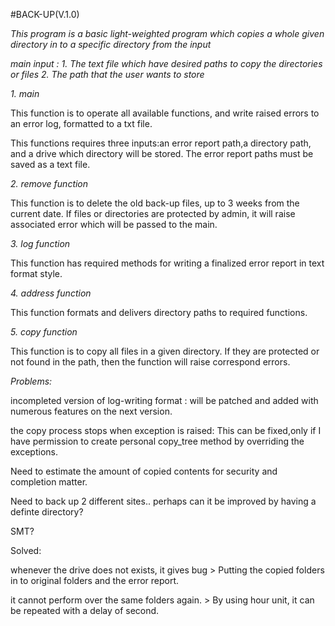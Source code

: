 #BACK-UP(V.1.0) 

*This program is a basic light-weighted program which copies*
*a whole given directory in to a specific directory from the input* 

_main input : 1. The text file which have desired paths to copy the directories or files_ 
 	     _2. The path that the user wants to store_

*1. main*

This function is to operate all available functions, and write raised errors to an error log, formatted to a txt file.

This functions requires three inputs:an error report path,a directory path, and a drive which directory will be stored. The error report paths must be saved as a text file. 

*2. remove function*

This function is to delete the old back-up files, up to 3 weeks from the current date. If files or directories are protected by 
admin, it will raise associated error which will be passed to the main.
	

*3. log function*

 This function has required methods for writing a finalized error report in text format style.
	
*4. address function*

 This function formats and delivers directory paths to required functions.
 
*5. copy function*

 This function is to copy all files in a given directory. 
If they are protected or not found in the path, then the function will raise correspond errors.


_Problems:_


incompleted version of log-writing format :  will be patched and added with numerous features on the next version. 

the copy process stops when exception is raised: This can be fixed,only if I have permission to create personal copy_tree method by overriding the exceptions.

Need to estimate the amount of copied contents for security and completion matter.

Need to back up 2 different sites.. perhaps can it be improved by having a definte directory?

SMT?

Solved:

whenever the drive does not exists, it gives bug > Putting the copied folders in to original folders and the error report.

it cannot perform over the same folders again. > By using hour unit, it can be repeated with a delay of second.

